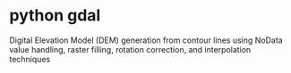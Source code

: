 # python gdal
Digital Elevation Model (DEM) generation from contour lines using NoData value handling, raster filling, rotation correction, and interpolation techniques
